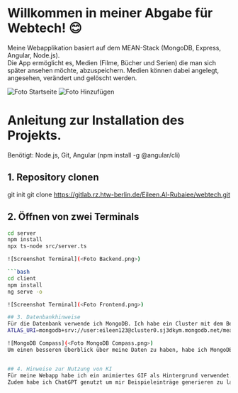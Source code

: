 # Willkommen in meiner Abgabe für Webtech! 😊

Meine Webapplikation basiert auf dem MEAN-Stack (MongoDB, Express, Angular, Node.js).  
Die App ermöglicht es, Medien (Filme, Bücher und Serien) die man sich später ansehen möchte, abzuspeichern.
Medien können dabei angelegt, angesehen, verändert und gelöscht werden.

![Foto Startseite](<Foto Überblick.png>)
![Foto Hinzufügen](<Foto Hinzufügen.png>)


# Anleitung zur Installation des Projekts.

Benötigt: Node.js, Git, Angular (npm install -g @angular/cli)

## 1. Repository clonen
git init
git clone https://gitlab.rz.htw-berlin.de/Eileen.Al-Rubaiee/webtech.git

## 2. Öffnen von zwei Terminals
```bash
cd server
npm install
npx ts-node src/server.ts

![Screenshot Terminal](<Foto Backend.png>)

```bash
cd client 
npm install
ng serve -o

![Screenshot Terminal](<Foto Frontend.png>)

## 3. Datenbankhinweise
Für die Datenbank verwende ich MongoDB. Ich habe ein Cluster mit dem Benutzer user und dem Passwort eileen123 angelegt. Die Verbindung wird über die .env-Datei im Server-Ordner hergestellt:
ATLAS_URI=mongodb+srv://user:eileen123@cluster0.sj3dkym.mongodb.net/meanStackExample?retryWrites=true&w=majority

![MongoDB Compass](<Foto MongoDB Compass.png>)
Um einen besseren Überblick über meine Daten zu haben, habe ich MongoDB Compass heruntergeladen, eine grafische Benutzeroberfläche (GUI), mit der sich die Daten visuell anzeigen und bearbeiten lassen.


## 4. Hinweise zur Nutzung von KI
Für meine Webapp habe ich ein animiertes GIF als Hintergrund verwendet. Ich war mir zunächst unsicher, ob das Einfügen sich von einem normalen Bild unterscheidet. Mithilfe von ChatGPT habe ich eine Anleitung erstellt bekommen, wie man das GIF korrekt herunterlädt und einbindet.
Zudem habe ich ChatGPT genutzt um mir Beispieleinträge generieren zu lassen. 








